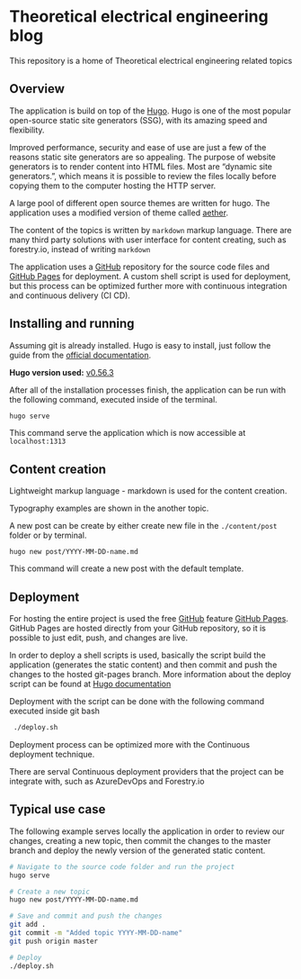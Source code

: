 # Theoretical electrical engineering blog

This repository is a home of Theoretical electrical engineering related topics

## Overview

The application is build on top of the [Hugo](https://gohugo.io/). Hugo is one of the most popular open-source static site generators (SSG), with its amazing speed and flexibility.

Improved performance, security and ease of use are just a few of the reasons static site generators are so appealing. The purpose of website generators is to render content into HTML files. Most are “dynamic site generators.”, which means it is possible to review the files locally before copying them to the computer hosting the HTTP server.

A large pool of different open source themes are written for hugo. The application uses a modified version of theme called [aether](https://themes.gohugo.io/aether/).

The content of the topics is written by ``markdown`` markup language. There are many third party solutions with user interface for content creating, such as forestry.io, instead of writing ``markdown``

The application uses a [GitHub](https://github.com/) repository for the source code files and [GitHub Pages](https://pages.github.com/) for deployment. A custom shell script is used for deployment, but this process can be optimized further more with continuous integration and continuous delivery (CI CD).

## Installing and running

Assuming git is already installed.
Hugo is easy to install, just follow the guide from the [official documentation](https://gohugo.io/getting-started/installing/).

**Hugo version used:** [v0.56.3](https://github.com/gohugoio/hugo/releases/tag/v0.56.3)

After all of the installation processes finish, the application can be run with the following command, executed inside of the terminal.

```sh
hugo serve
```

This command serve the application which is now accessible at ``localhost:1313``

## Content creation

Lightweight markup language - markdown is used for the content creation.

Typography examples are shown in the another topic.

A new post can be create by either create new file in the ``./content/post`` folder or by terminal.

```shell
hugo new post/YYYY-MM-DD-name.md
```

This command will create a new post with the default template.

## Deployment

For hosting the entire project is used the free [GitHub](https://github.com/) feature [GitHub Pages](https://pages.github.com/). GitHub Pages are hosted directly from your GitHub repository, so it is possible to just edit, push, and changes are live.

In order to deploy a shell scripts is used, basically the script build the application (generates the static content) and then commit and push the changes to the hosted git-pages branch. More information about the deploy script can be found at [Hugo documentation](https://gohugo.io/hosting-and-deployment/hosting-on-github/)

Deployment with the script can be done with the following command executed inside git bash

```sh
 ./deploy.sh
```

Deployment process can be optimized more with the Continuous deployment technique.

There are serval Continuous deployment providers that the project can be integrate with, such as AzureDevOps and Forestry.io

## Typical use case

The following example serves locally the application in order to review our changes, creating a new topic, then commit the changes to the master branch and deploy the newly version of the generated static content.

```sh
# Navigate to the source code folder and run the project
hugo serve

# Create a new topic
hugo new post/YYYY-MM-DD-name.md

# Save and commit and push the changes
git add .
git commit -m "Added topic YYYY-MM-DD-name"
git push origin master

# Deploy
./deploy.sh
```

